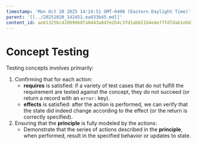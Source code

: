 ```yaml
---
timestamp: 'Mon Oct 20 2025 14:24:51 GMT-0400 (Eastern Daylight Time)'
parent: '[[../20251020_142451.ea433b45.md]]'
content_id: ae61325bc42009668fa0443a847e2b4c3fd1ab621b4e4e77fd7dab1ebb7f7fda
---
```


# Concept Testing

Testing concepts involves primarily:

1. Confirming that for each action:
   * **requires** is satisfied: if a variety of test cases that do not fulfill the requirement are tested against the concept, they do not succeed (or return a record with an `error:` key).
   * **effects** is satisfied: after the action is performed, we can verify that the state did indeed change according to the effect (or the return is correctly specified).
2. Ensuring that the **principle** is fully modeled by the actions:
   * Demonstrate that the series of actions described in the **principle**, when performed, result in the specified behavior or updates to state.
